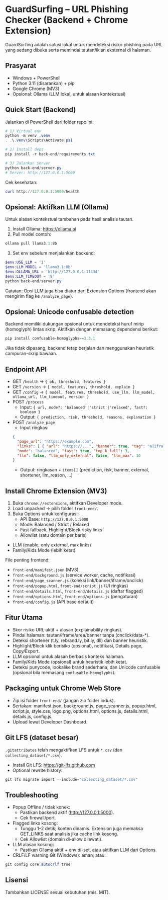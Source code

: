# GuardSurfing – URL Phishing Checker (Backend + Chrome Extension)

GuardSurfing adalah solusi lokal untuk mendeteksi risiko phishing pada URL yang sedang dibuka serta memindai tautan/iklan eksternal di halaman.

## Prasyarat
- Windows + PowerShell
- Python 3.11 (disarankan) + pip
- Google Chrome (MV3)
- Opsional: Ollama (LLM lokal, untuk alasan kontekstual)

## Quick Start (Backend)
Jalankan di PowerShell dari folder repo ini:

```powershell
# 1) Virtual env
python -m venv .venv
. .\.venv\Scripts\Activate.ps1

# 2) Install deps
pip install -r back-end/requirements.txt

# 3) Jalankan server
python back-end/server.py
# Server: http://127.0.0.1:5000
```

Cek kesehatan:
```powershell
curl http://127.0.0.1:5000/health
```

## Opsional: Aktifkan LLM (Ollama)
Untuk alasan kontekstual tambahan pada hasil analisis tautan.

1) Install Ollama: https://ollama.ai
2) Pull model contoh:
```powershell
ollama pull llama3.1:8b
```
3) Set env sebelum menjalankan backend:
```powershell
$env:USE_LLM = '1'
$env:LLM_MODEL = 'llama3.1:8b'
$env:OLLAMA_URL = 'http://127.0.0.1:11434'
$env:LLM_TIMEOUT = '8'
python back-end/server.py
```
Catatan: Opsi LLM juga bisa diatur dari Extension Options (frontend akan mengirim flag ke `/analyze_page`).

## Opsional: Unicode confusable detection
Backend memiliki dukungan opsional untuk mendeteksi huruf mirip (homoglyph) lintas skrip. Aktifkan dengan memasang dependensi berikut:

```powershell
pip install confusable-homoglyphs==3.3.1
```
Jika tidak dipasang, backend tetap berjalan dan menggunakan heuristik campuran-skrip bawaan.

## Endpoint API
- GET `/health` → `{ ok, threshold, features }`
- GET `/version` → `{ model, features, threshold, explain }`
- GET `/config` → `{ model, features, threshold, use_llm, llm_model, ollama_url, llm_timeout, version }`
- POST `/process`
  - Input: `{ url, mode?: 'balanced'|'strict'|'relaxed', fast?: boolean }`
  - Output: `{ prediction, risk, threshold, reasons, explanation }`
- POST `/analyze_page`
  - Input ringkas:
  ```json
  {
    "page_url": "https://example.com",
    "links": [ { "url": "https://...", "banner": true, "tag": "a|iframe|area|...", "text": "...", "title": "...", "context": "..." } ],
    "mode": "balanced", "fast": true, "top_k_full": 3,
    "llm": false, "llm_only_external": false, "llm_max": 10
  }
  ```
  - Output: ringkasan + `items[]` (prediction, risk, banner, external, shortener, llm_reason, ...)

## Install Chrome Extension (MV3)
1) Buka `chrome://extensions`, aktifkan Developer mode.
2) Load unpacked → pilih folder `front-end/`.
3) Buka Options untuk konfigurasi:
   - API Base: `http://127.0.0.1:5000`
   - Mode: Balanced / Strict / Relaxed
   - Fast fallback, Highlight/Block risky links
   - Allowlist (satu domain per baris)
  - LLM (enable, only external, max links)
  - Family/Kids Mode (lebih ketat)

File penting frontend:
- `front-end/manifest.json` (MV3)
- `front-end/background.js` (service worker, cache, notifikasi)
- `front-end/page_scanner.js` (koleksi link/banner/iframe/onclick)
- `front-end/popup.html`, `front-end/script.js` (UI ringkas)
- `front-end/details.html`, `front-end/details.js` (daftar flagged)
- `front-end/options.html`, `front-end/options.js` (pengaturan)
- `front-end/config.js` (API base default)

## Fitur Utama
- Skor risiko URL aktif + alasan (explainability ringkas).
- Pindai halaman: tautan/iframe/area/banner tanpa <a> (onclick/data-*).
- Deteksi shortener (t.ly, rebrand.ly, bit.ly, dll) dan banner heuristik.
- Highlight/Block klik berisiko (opsional), notifikasi, Details page, Copy/Export.
- LLM opsional untuk alasan berbasis konteks halaman.
 - Family/Kids Mode (opsional) untuk heuristik lebih ketat.
 - Deteksi punycode, lookalike brand sederhana, dan Unicode confusable (opsional bila memasang `confusable-homoglyphs`).

## Packaging untuk Chrome Web Store
- Zip isi folder `front-end/` (jangan zip folder induk).
- Sertakan: manifest.json, background.js, page_scanner.js, popup.html, script.js, style.css, logo.png, options.html, options.js, details.html, details.js, config.js.
- Upload lewat Developer Dashboard.

## Git LFS (dataset besar)
`.gitattributes` telah mengaktifkan LFS untuk `*.csv` (dan `collecting_dataset/*.csv`).
- Install Git LFS: https://git-lfs.github.com
- Optional rewrite history:
```powershell
git lfs migrate import --include="collecting_dataset/*.csv"
```

## Troubleshooting
- Popup Offline / tidak konek:
  - Pastikan backend aktif (http://127.0.0.1:5000).
  - Cek firewall/port.
- Flagged links kosong:
  - Tunggu 1–2 detik; konten dinamis. Extension juga memaksa GET_LINKS saat analisis jika cache link kosong.
  - Cek Allowlist (domain di-allow dilewati).
- LLM alasan kosong:
  - Pastikan Ollama aktif + env di-set, atau aktifkan LLM dari Options.
- CRLF/LF warning Git (Windows): aman; atau:
```powershell
git config core.autocrlf true
```

## Lisensi
Tambahkan LICENSE sesuai kebutuhan (mis. MIT).
